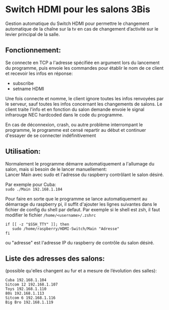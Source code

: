 # Switch HDMI pour les salons 3Bis

Gestion automatique du Switch HDMI pour permettre le changement automatique de la chaîne sur la tv en cas de changement d’activité sur le levier principal de la salle.

## Fonctionnement:

Se connecte en TCP a l'adresse spécifiée en argument lors du lancement du programme, puis envoie les commandes pour établir le nom de ce client et recevoir les infos en réponse:

- subscribe
- setname HDMI

Une fois connecte et nomme, le client ignore toutes les infos renvoyées par le serveur, sauf toutes les infos concernant les changements de salons. Le client traite l'info et en fonction du salon demande envoie le signal infrarouge NEC hardcoded dans le code du programme.

En cas de déconnexion, crash, ou autre problème interrompant le programme, le programme est censé repartir au début et continuer d'essayer de se connecter indéfinitivement 

## Utilisation: 

Normalement le programme démarre automatiquement a l'allumage du salon, mais si besoin de le lancer manuellement: \
Lancer Main avec sudo et l'adresse du raspberry contrôlant le salon désiré.

Par exemple pour Cuba: \
`sudo ./Main 192.168.1.104`

Pour faire en sorte que le programme se lance automatiquement au démarrage du raspberry pi, il suffit d'ajouter les lignes suivantes dans le fichier de config du shell par defaut. Par exemple si le shell est zsh, il faut modifier le fichier `/home/<username>/.zshrc`

`if [[ -z "$SSH_TTY" ]]; then` \
`	sudo /home/raspberry/HDMI-Switch/Main "Adresse"` \
`fi`  

ou "adresse" est l'adresse IP du raspberry de contrôle du salon désiré.

## Liste des adresses des salons:

(possible qu'elles changent au fur et a mesure de l’évolution des salles):

`Cuba 192.168.1.104` \
`Sitcom 12 192.168.1.107` \
`Toys 192.168.1.110` \
`80s 192.168.1.113` \
`Sitcom 6 192.168.1.116` \
`Big Bro 192.168.1.119` 
